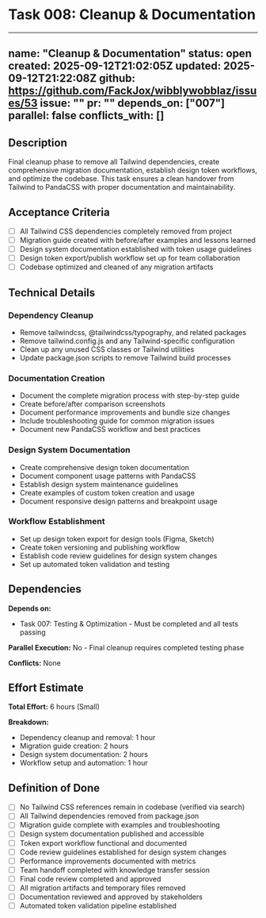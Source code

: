 # Task 008: Cleanup & Documentation

---
name: "Cleanup & Documentation"
status: open
created: 2025-09-12T21:02:05Z
updated: 2025-09-12T21:22:08Z
github: https://github.com/FackJox/wibblywobblaz/issues/53
  issue: ""
  pr: ""
depends_on: ["007"]
parallel: false
conflicts_with: []
---

## Description

Final cleanup phase to remove all Tailwind dependencies, create comprehensive migration documentation, establish design token workflows, and optimize the codebase. This task ensures a clean handover from Tailwind to PandaCSS with proper documentation and maintainability.

## Acceptance Criteria

- [ ] All Tailwind CSS dependencies completely removed from project
- [ ] Migration guide created with before/after examples and lessons learned
- [ ] Design system documentation established with token usage guidelines
- [ ] Design token export/publish workflow set up for team collaboration
- [ ] Codebase optimized and cleaned of any migration artifacts

## Technical Details

### Dependency Cleanup
- Remove tailwindcss, @tailwindcss/typography, and related packages
- Remove tailwind.config.js and any Tailwind-specific configuration
- Clean up any unused CSS classes or Tailwind utilities
- Update package.json scripts to remove Tailwind build processes

### Documentation Creation
- Document the complete migration process with step-by-step guide
- Create before/after comparison screenshots
- Document performance improvements and bundle size changes
- Include troubleshooting guide for common migration issues
- Document new PandaCSS workflow and best practices

### Design System Documentation
- Create comprehensive design token documentation
- Document component usage patterns with PandaCSS
- Establish design system maintenance guidelines
- Create examples of custom token creation and usage
- Document responsive design patterns and breakpoint usage

### Workflow Establishment
- Set up design token export for design tools (Figma, Sketch)
- Create token versioning and publishing workflow
- Establish code review guidelines for design system changes
- Set up automated token validation and testing

## Dependencies

**Depends on:**
- Task 007: Testing & Optimization - Must be completed and all tests passing

**Parallel Execution:** No - Final cleanup requires completed testing phase

**Conflicts:** None

## Effort Estimate

**Total Effort:** 6 hours (Small)

**Breakdown:**
- Dependency cleanup and removal: 1 hour
- Migration guide creation: 2 hours
- Design system documentation: 2 hours
- Workflow setup and automation: 1 hour

## Definition of Done

- [ ] No Tailwind CSS references remain in codebase (verified via search)
- [ ] All Tailwind dependencies removed from package.json
- [ ] Migration guide complete with examples and troubleshooting
- [ ] Design system documentation published and accessible
- [ ] Token export workflow functional and documented
- [ ] Code review guidelines established for design system changes
- [ ] Performance improvements documented with metrics
- [ ] Team handoff completed with knowledge transfer session
- [ ] Final code review completed and approved
- [ ] All migration artifacts and temporary files removed
- [ ] Documentation reviewed and approved by stakeholders
- [ ] Automated token validation pipeline established
